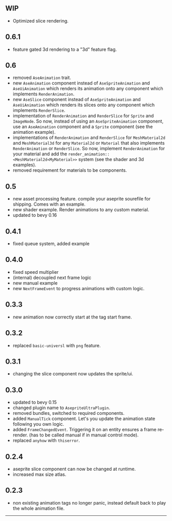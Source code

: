 ## WIP

- Optimized slice rendering.

## 0.6.1

- feature gated 3d rendering to a "3d" feature flag.

## 0.6

- removed `AseAnimation` trait.
- new `AseAnimation` component instead of `AseSpriteAnimation` and `AseUiAnimation` which renders its animation onto any component which implements `RenderAnimation`.
- new `AseSlice` component instead of `AseSpriteAnimation` and `AseUiAnimation` which renders its slices onto any component which implements `RenderSlice`.
- implementation of `RenderAnimation` and `RenderSlice` for `Sprite` and `ImageNode`. So now, instead of using an `AseSpriteAnimation` component, use an `AseAmination` component and a `Sprite` component (see the animation example).
- implementations of `RenderAnimation` and `RenderSlice` for `MeshMaterial2d` and `MeshMaterial3d` for any `Material2d` or `Material` that also implements `RenderAnimation` or `RenderSlice`. So now, implement `RenderAnimation` for your material and add the `render_animation::<MeshMaterial2d<MyMaterial>>` system (see the shader and 3d examples).
- removed requirement for materials to be components.

## 0.5

- new asset processing feature. compile your aseprite sourefile for shipping. Comes with an example.
- new shader example. Render animations to any custom material.
- updated to bevy 0.16

## 0.4.1

- fixed queue system, added example

## 0.4.0

- fixed speed multiplier
- (internal) decoupled next frame logic
- new manual example
- new `NextFrameEvent` to progress animations with custom logic.

## 0.3.3

- new animation now correctly start at the tag start frame.

## 0.3.2

- replaced `basic-universl` with `png` feature.

## 0.3.1

- changing the slice component now updates the sprite/ui.

## 0.3.0

- updated to bevy 0.15
- changed plugin name to `AsepriteUltraPlugin`.
- removed bundles, switched to required components.
- added `ManualTick` component. Let's you update the animation state following you own logic.
- added `FrameChangedEvent`. Triggering it on an entity ensures a frame re-render. (has to be called manual if in manual control mode).
- replaced `anyhow` with `thiserror`.

## 0.2.4

- aseprite slice component can now be changed at runtime.
- increased max size atlas.

## 0.2.3

- non existing animation tags no longer panic, instead default back to play the whole animation file.

---
